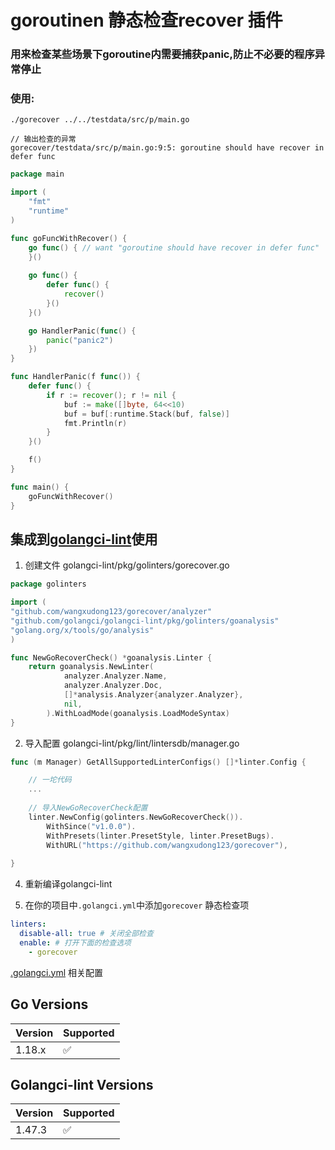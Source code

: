# goroutinen 静态检查recover 插件
### 用来检查某些场景下goroutine内需要捕获panic,防止不必要的程序异常停止

### 使用:

```
./gorecover ../../testdata/src/p/main.go

// 输出检查的异常
gorecover/testdata/src/p/main.go:9:5: goroutine should have recover in defer func

```

```go
package main

import (
	"fmt"
	"runtime"
)

func goFuncWithRecover() {
	go func() { // want "goroutine should have recover in defer func"
	}()
	
	go func() {
		defer func() {
			recover()
		}()
	}()

	go HandlerPanic(func() {
		panic("panic2")
	})
}

func HandlerPanic(f func()) {
	defer func() {
		if r := recover(); r != nil {
			buf := make([]byte, 64<<10)
			buf = buf[:runtime.Stack(buf, false)]
			fmt.Println(r)
		}
	}()

	f()
}

func main() {
	goFuncWithRecover()
}
```
## 集成到[golangci-lint](https://golangci-lint.run)使用

1. 创建文件 golangci-lint/pkg/golinters/gorecover.go

```go
package golinters

import (
"github.com/wangxudong123/gorecover/analyzer"
"github.com/golangci/golangci-lint/pkg/golinters/goanalysis"
"golang.org/x/tools/go/analysis"
)

func NewGoRecoverCheck() *goanalysis.Linter {
    return goanalysis.NewLinter(
            analyzer.Analyzer.Name,
            analyzer.Analyzer.Doc,
            []*analysis.Analyzer{analyzer.Analyzer},
            nil,
        ).WithLoadMode(goanalysis.LoadModeSyntax)
}

   ```
2. 导入配置 golangci-lint/pkg/lint/lintersdb/manager.go

```go
func (m Manager) GetAllSupportedLinterConfigs() []*linter.Config {

	// 一坨代码
	...
	
	// 导入NewGoRecoverCheck配置 
	linter.NewConfig(golinters.NewGoRecoverCheck()).
		WithSince("v1.0.0").
		WithPresets(linter.PresetStyle, linter.PresetBugs).
		WithURL("https://github.com/wangxudong123/gorecover"),
	
}
```

4. 重新编译golangci-lint

5. 在你的项目中`.golangci.yml`中添加`gorecover` 静态检查项
```yaml
linters:
  disable-all: true # 关闭全部检查
  enable: # 打开下面的检查选项
    - gorecover
```

[.golangci.yml](https://golangci-lint.run/usage/configuration) 相关配置

## Go Versions


| Version | Supported          |
| ------- | ------------------ |
| 1.18.x   | :white_check_mark:               |


## Golangci-lint Versions


| Version | Supported          |
|---------| ------------------ |
| 1.47.3  | :white_check_mark:  |
